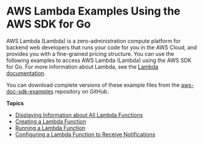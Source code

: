 # AWS Lambda Examples Using the AWS SDK for Go<a name="using-lambda-with-go-sdk"></a>

AWS Lambda \(Lambda\) is a zero\-administration compute platform for backend web developers that runs your code for you in the AWS Cloud, and provides you with a fine\-grained pricing structure\. You can use the following examples to access AWS Lambda \(Lambda\) using the AWS SDK for Go\. For more information about Lambda, see the [Lambda documentation](https://aws.amazon.com/documentation/lambda/)\.

You can download complete versions of these example files from the [aws\-doc\-sdk\-examples](https://github.com/awsdocs/aws-doc-sdk-examples/tree/master/go/example_code/lambda) repository on GitHub\.

**Topics**
+ [Displaying Information about All Lambda Functions](lambda-go-example-show-functions.md)
+ [Creating a Lambda Function](lambda-go-example-create-function.md)
+ [Running a Lambda Function](lambda-go-example-run-function.md)
+ [Configuring a Lambda Function to Receive Notifications](lambda-go-example-configure-function-for-notification.md)